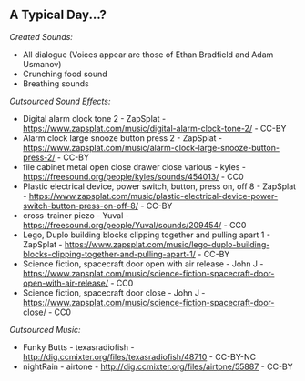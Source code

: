 ## A Typical Day...?

_Created Sounds:_

- All dialogue (Voices appear are those of Ethan Bradfield and Adam Usmanov)
- Crunching food sound
- Breathing sounds

_Outsourced Sound Effects:_

- Digital alarm clock tone 2 - ZapSplat - https://www.zapsplat.com/music/digital-alarm-clock-tone-2/ - CC-BY
- Alarm clock large snooze button press 2 - ZapSplat - https://www.zapsplat.com/music/alarm-clock-large-snooze-button-press-2/ - CC-BY
- file cabinet metal open close drawer close various - kyles - https://freesound.org/people/kyles/sounds/454013/ - CC0
- Plastic electrical device, power switch, button, press on, off 8 - ZapSplat - https://www.zapsplat.com/music/plastic-electrical-device-power-switch-button-press-on-off-8/ - CC-BY
- cross-trainer piezo - Yuval - https://freesound.org/people/Yuval/sounds/209454/ - CC0
- Lego, Duplo building blocks clipping together and pulling apart 1 - ZapSplat - https://www.zapsplat.com/music/lego-duplo-building-blocks-clipping-together-and-pulling-apart-1/ - CC-BY
- Science fiction, spacecraft door open with air release - John J - https://www.zapsplat.com/music/science-fiction-spacecraft-door-open-with-air-release/ - CC0
- Science fiction, spacecraft door close - John J - https://www.zapsplat.com/music/science-fiction-spacecraft-door-close/ - CC0

_Outsourced Music:_

- Funky Butts - texasradiofish - http://dig.ccmixter.org/files/texasradiofish/48710 - CC-BY-NC
- nightRain - airtone - http://dig.ccmixter.org/files/airtone/55887 - CC-BY
